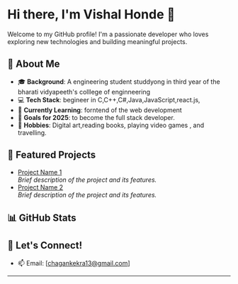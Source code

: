# Hi there, I'm Vishal Honde 👋

Welcome to my GitHub profile! I'm a passionate developer who loves exploring new technologies and building meaningful projects.

## 🚀 About Me
- 🎓 **Background**: A engineering student studdyong in third year of the bharati vidyapeeth's colllege of enginneering
- 💻 **Tech Stack**: begineer in C,C++,C#,Java,JavaScript,react.js,
- 🌱 **Currently Learning**: forntend of the web development
- 🎯 **Goals for 2025**: to become the full stack developer.
- 🎨 **Hobbies**: Digital art,reading books, playing video games , and travelling.

## 🌟 Featured Projects
- [Project Name 1](Link)  
  _Brief description of the project and its features._  
- [Project Name 2](Link)  
  _Brief description of the project and its features._

## 📊 GitHub Stats


## 💬 Let's Connect!

- 📫 Email: [chagankekra13@gmail.com]  

---
